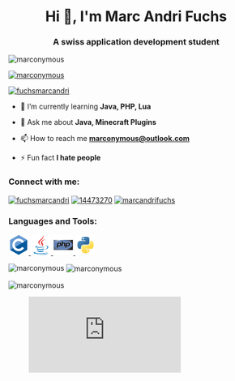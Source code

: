 <h1 align="center">Hi 👋, I'm Marc Andri Fuchs</h1>
<h3 align="center">A swiss application development student</h3>

<p align="left"> <img src="https://komarev.com/ghpvc/?username=marconymous&label=Profile%20views&color=0e75b6&style=flat" alt="marconymous" /> </p>

<p align="left"> <a href="https://github.com/ryo-ma/github-profile-trophy"><img src="https://github-profile-trophy.vercel.app/?username=marconymous" alt="marconymous" /></a> </p>

<p align="left"> <a href="https://twitter.com/fuchsmarcandri" target="blank"><img src="https://img.shields.io/twitter/follow/fuchsmarcandri?logo=twitter&style=for-the-badge" alt="fuchsmarcandri" /></a> </p>

- 🌱 I’m currently learning **Java, PHP, Lua**

- 💬 Ask me about **Java, Minecraft Plugins**

- 📫 How to reach me **marconymous@outlook.com**

- ⚡ Fun fact **I hate people**

<h3 align="left">Connect with me:</h3>
<p align="left">
<a href="https://twitter.com/fuchsmarcandri" target="blank"><img align="center" src="https://cdn.jsdelivr.net/npm/simple-icons@3.0.1/icons/twitter.svg" alt="fuchsmarcandri" height="30" width="40" /></a>
<a href="https://stackoverflow.com/users/14473270" target="blank"><img align="center" src="https://cdn.jsdelivr.net/npm/simple-icons@3.0.1/icons/stackoverflow.svg" alt="14473270" height="30" width="40" /></a>
<a href="https://instagram.com/marcandrifuchs" target="blank"><img align="center" src="https://cdn.jsdelivr.net/npm/simple-icons@3.0.1/icons/instagram.svg" alt="marcandrifuchs" height="30" width="40" /></a>
</p>

<h3 align="left">Languages and Tools:</h3>
<p align="left"> <a href="https://www.cprogramming.com/" target="_blank"> <img src="https://raw.githubusercontent.com/devicons/devicon/master/icons/c/c-original.svg" alt="c" width="40" height="40"/> </a> <a href="https://www.java.com" target="_blank"> <img src="https://raw.githubusercontent.com/devicons/devicon/master/icons/java/java-original.svg" alt="java" width="40" height="40"/> </a> <a href="https://www.php.net" target="_blank"> <img src="https://raw.githubusercontent.com/devicons/devicon/master/icons/php/php-original.svg" alt="php" width="40" height="40"/> </a> <a href="https://www.python.org" target="_blank"> <img src="https://raw.githubusercontent.com/devicons/devicon/master/icons/python/python-original.svg" alt="python" width="40" height="40"/> </a> </p>

<p><img align="left" src="https://github-readme-stats.vercel.app/api/top-langs?username=marconymous&show_icons=true&locale=en&layout=compact" alt="marconymous" /></p>

<p>&nbsp;<img align="center" src="https://github-readme-stats.vercel.app/api?username=marconymous&show_icons=true&locale=en" alt="marconymous" /></p>

<p><img align="center" src="https://github-readme-streak-stats.herokuapp.com/?user=marconymous&" alt="marconymous" /></p>

<figure><embed src="https://wakatime.com/share/@518ff4c2-040a-4c11-be8f-5a89c910a69f/7840ca0f-3694-4da6-845c-97833eea09b9.svg"></embed></figure>
